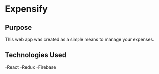 # Expensify

## Purpose
This web app was created as a simple means to manage your expenses.

## Technologies Used
-React -Redux -Firebase